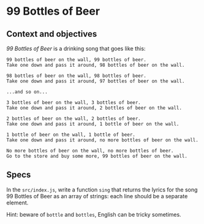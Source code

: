 # 99 Bottles of Beer

## Context and objectives

_99 Bottles of Beer_ is a drinking song that goes like this:

```
99 bottles of beer on the wall, 99 bottles of beer.
Take one down and pass it around, 98 bottles of beer on the wall.

98 bottles of beer on the wall, 98 bottles of beer.
Take one down and pass it around, 97 bottles of beer on the wall.

...and so on...

3 bottles of beer on the wall, 3 bottles of beer.
Take one down and pass it around, 2 bottles of beer on the wall.

2 bottles of beer on the wall, 2 bottles of beer.
Take one down and pass it around, 1 bottle of beer on the wall.

1 bottle of beer on the wall, 1 bottle of beer.
Take one down and pass it around, no more bottles of beer on the wall.

No more bottles of beer on the wall, no more bottles of beer.
Go to the store and buy some more, 99 bottles of beer on the wall.
```

## Specs


In the `src/index.js`, write a function `sing` that returns the lyrics for the song 99 Bottles of Beer as an array of strings: each line should be a separate element.

Hint: beware of `bottle` and `bottles`, English can be tricky sometimes.
